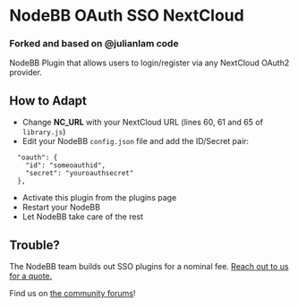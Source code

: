 # NodeBB OAuth SSO NextCloud
### Forked and based on @julianlam code

NodeBB Plugin that allows users to login/register via any NextCloud OAuth2 provider.

## How to Adapt

* Change **NC_URL** with your NextCloud URL (lines 60, 61 and 65 of `library.js`)
* Edit your NodeBB `config.json` file and add the ID/Secret pair:

```
  "oauth": {
    "id": "someoauthid",
    "secret": "youroauthsecret"
  },
```

* Activate this plugin from the plugins page
* Restart your NodeBB
* Let NodeBB take care of the rest

## Trouble?

The NodeBB team builds out SSO plugins for a nominal fee. [Reach out to us for a quote.](mailto:sales@nodebb.org)

Find us on [the community forums](http://community.nodebb.org)!
